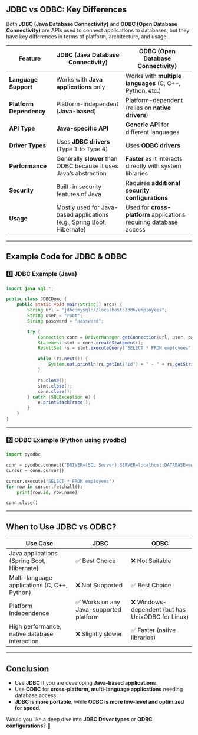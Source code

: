 ## **JDBC vs ODBC: Key Differences**

Both **JDBC (Java Database Connectivity)** and **ODBC (Open Database Connectivity)** are APIs used to connect applications to databases, but they have key differences in terms of platform, architecture, and usage.

| Feature | **JDBC (Java Database Connectivity)** | **ODBC (Open Database Connectivity)** |
|---------|--------------------------------------|--------------------------------------|
| **Language Support** | Works with **Java applications** only | Works with **multiple languages** (C, C++, Python, etc.) |
| **Platform Dependency** | Platform-independent (**Java-based**) | Platform-dependent (relies on **native drivers**) |
| **API Type** | **Java-specific API** | **Generic API** for different languages |
| **Driver Types** | Uses **JDBC drivers** (Type 1 to Type 4) | Uses **ODBC drivers** |
| **Performance** | Generally **slower** than ODBC because it uses Java’s abstraction | **Faster** as it interacts directly with system libraries |
| **Security** | Built-in security features of Java | Requires **additional security configurations** |
| **Usage** | Mostly used for Java-based applications (e.g., Spring Boot, Hibernate) | Used for **cross-platform** applications requiring database access |

---

## **Example Code for JDBC & ODBC**

### **1️⃣ JDBC Example (Java)**
```java
import java.sql.*;

public class JDBCDemo {
    public static void main(String[] args) {
        String url = "jdbc:mysql://localhost:3306/employees";
        String user = "root";
        String password = "password";

        try {
            Connection conn = DriverManager.getConnection(url, user, password);
            Statement stmt = conn.createStatement();
            ResultSet rs = stmt.executeQuery("SELECT * FROM employees");

            while (rs.next()) {
                System.out.println(rs.getInt("id") + " - " + rs.getString("name"));
            }

            rs.close();
            stmt.close();
            conn.close();
        } catch (SQLException e) {
            e.printStackTrace();
        }
    }
}
```

---

### **2️⃣ ODBC Example (Python using pyodbc)**
```python
import pyodbc

conn = pyodbc.connect("DRIVER={SQL Server};SERVER=localhost;DATABASE=employees;UID=user;PWD=password")
cursor = conn.cursor()

cursor.execute("SELECT * FROM employees")
for row in cursor.fetchall():
    print(row.id, row.name)

conn.close()
```

---

## **When to Use JDBC vs ODBC?**
| **Use Case** | **JDBC** | **ODBC** |
|-------------|---------|---------|
| Java applications (Spring Boot, Hibernate) | ✅ Best Choice | ❌ Not Suitable |
| Multi-language applications (C, C++, Python) | ❌ Not Supported | ✅ Best Choice |
| Platform Independence | ✅ Works on any Java-supported platform | ❌ Windows-dependent (but has UnixODBC for Linux) |
| High performance, native database interaction | ❌ Slightly slower | ✅ Faster (native libraries) |

---

## **Conclusion**
- Use **JDBC** if you are developing **Java-based applications**.
- Use **ODBC** for **cross-platform, multi-language applications** needing database access.
- **JDBC is more portable**, while **ODBC is more low-level and optimized for speed**.

Would you like a deep dive into **JDBC Driver types** or **ODBC configurations**? 🚀